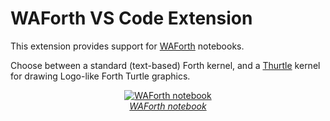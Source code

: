 # WAForth VS Code Extension

This extension provides support for [WAForth](https://github.com/remko/waforth) notebooks.

Choose between a standard (text-based) Forth kernel, and a 
[Thurtle](https://mko.re/thurtle/) kernel for drawing
Logo-like Forth Turtle graphics.

<div align="center">
<div>
<a href="https://mko.re/waforth/"><img src="https://raw.githubusercontent.com/remko/waforth/master/src/web/vscode-extension/doc/notebook.gif" alt="WAForth notebook"></a>
</div>
<figcaption><em><a href="https://mko.re/waforth/">WAForth notebook</a></em></figcaption>
</div>